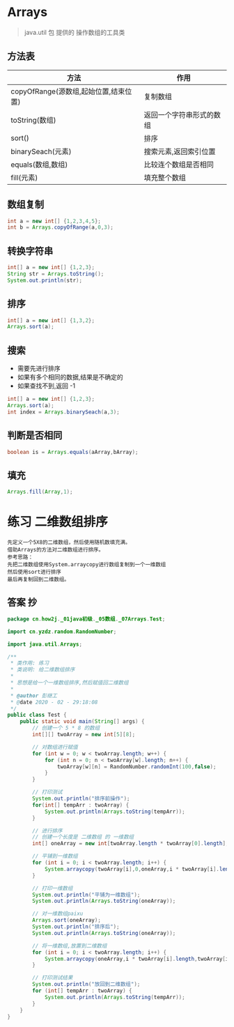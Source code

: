 # Arrays
> java.util 包 提供的 操作数组的工具类

## 方法表

| 方法 | 作用 |
|---|---|
| copyOfRange(源数组,起始位置,结束位置) | 复制数组 |
| toString(数组) | 返回一个字符串形式的数组 |
| sort() | 排序 |
| binarySeach(元素) | 搜索元素,返回索引位置 |
| equals(数组,数组) | 比较连个数组是否相同 |
| fill(元素) | 填充整个数组 |

## 数组复制

```java
int a = new int[] {1,2,3,4,5};
int b = Arrays.copyOfRange(a,0,3);
```

## 转换字符串

```java
int[] a = new int[] {1,2,3};
String str = Arrays.toString();
System.out.println(str);
```

## 排序

```java
int[] a = new int[] {1,3,2};
Arrays.sort(a);
```

## 搜索

* 需要先进行排序
* 如果有多个相同的数据,结果是不确定的
* 如果查找不到,返回 -1

```java
int[] a = new int[] {1,2,3};
Arrays.sort(a);
int index = Arrays.binarySeach(a,3);
```

## 判断是否相同

```java
boolean is = Arrays.equals(aArray,bArray);
```

## 填充

```java
Arrays.fill(Array,1);
```

# 练习 二维数组排序

```text
先定义一个5X8的二维数组，然后使用随机数填充满。
借助Arrays的方法对二维数组进行排序。
参考思路：
先把二维数组使用System.arraycopy进行数组复制到一个一维数组
然后使用sort进行排序
最后再复制回到二维数组。
```

## 答案 抄

```java
package cn.how2j._01java初级._05数组._07Arrays.Test;

import cn.yzdz.random.RandomNumber;

import java.util.Arrays;

/**
 * 类作用: 练习
 * 类说明: 给二维数组排序
 *
 * 思想是给一个一维数组排序,然后赋值回二维数组
 *
 * @author 彭继工
 * @date 2020 - 02 - 29:18:08
 */
public class Test {
    public static void main(String[] args) {
        // 创建一个 5 * 8 的数组
        int[][] twoArray = new int[5][8];

        // 对数组进行赋值
        for (int w = 0; w < twoArray.length; w++) {
            for (int n = 0; n < twoArray[w].length; n++) {
                twoArray[w][n] = RandomNumber.randomInt(100,false);
            }
        }

        // 打印测试
        System.out.println("排序前操作");
        for(int[] tempArr : twoArray) {
            System.out.println(Arrays.toString(tempArr));
        }

        // 进行排序
        // 创建一个长度是 二维数组 的 一维数组
        int[] oneArray = new int[twoArray.length * twoArray[0].length];

        // 平铺到一维数组
        for (int i = 0; i < twoArray.length; i++) {
            System.arraycopy(twoArray[i],0,oneArray,i * twoArray[i].length,twoArray[i].length);
        }

        // 打印一维数组
        System.out.println("平铺为一维数组");
        System.out.println(Arrays.toString(oneArray));

        // 对一维数组paixu
        Arrays.sort(oneArray);
        System.out.println("排序后");
        System.out.println(Arrays.toString(oneArray));

        // 将一维数组,放置到二维数组
        for (int i = 0; i < twoArray.length; i++) {
            System.arraycopy(oneArray,i * twoArray[i].length,twoArray[i],0,twoArray[i].length);
        }

        // 打印测试结果
        System.out.println("放回到二维数组");
        for (int[] tempArr : twoArray) {
            System.out.println(Arrays.toString(tempArr));
        }
    }
}
```